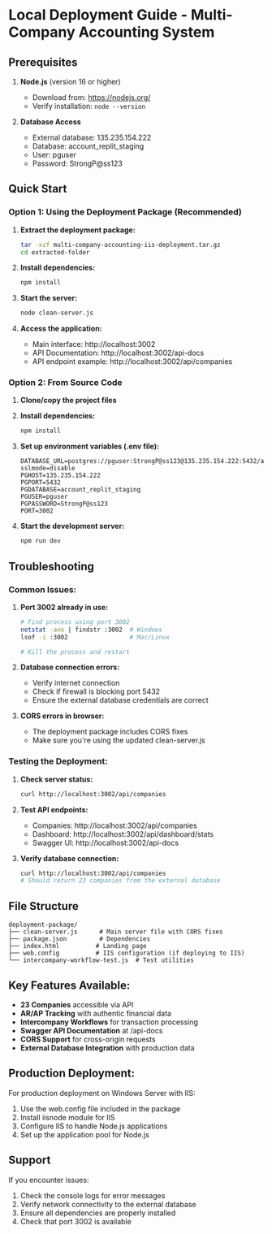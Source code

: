 # Local Deployment Guide - Multi-Company Accounting System

## Prerequisites

1. **Node.js** (version 16 or higher)
   - Download from: https://nodejs.org/
   - Verify installation: `node --version`

2. **Database Access**
   - External database: 135.235.154.222
   - Database: account_replit_staging
   - User: pguser
   - Password: StrongP@ss123

## Quick Start

### Option 1: Using the Deployment Package (Recommended)

1. **Extract the deployment package:**
   ```bash
   tar -xzf multi-company-accounting-iis-deployment.tar.gz
   cd extracted-folder
   ```

2. **Install dependencies:**
   ```bash
   npm install
   ```

3. **Start the server:**
   ```bash
   node clean-server.js
   ```

4. **Access the application:**
   - Main interface: http://localhost:3002
   - API Documentation: http://localhost:3002/api-docs
   - API endpoint example: http://localhost:3002/api/companies

### Option 2: From Source Code

1. **Clone/copy the project files**

2. **Install dependencies:**
   ```bash
   npm install
   ```

3. **Set up environment variables (.env file):**
   ```env
   DATABASE_URL=postgres://pguser:StrongP@ss123@135.235.154.222:5432/account_replit_staging?sslmode=disable
   PGHOST=135.235.154.222
   PGPORT=5432
   PGDATABASE=account_replit_staging
   PGUSER=pguser
   PGPASSWORD=StrongP@ss123
   PORT=3002
   ```

4. **Start the development server:**
   ```bash
   npm run dev
   ```

## Troubleshooting

### Common Issues:

1. **Port 3002 already in use:**
   ```bash
   # Find process using port 3002
   netstat -ano | findstr :3002  # Windows
   lsof -i :3002                 # Mac/Linux
   
   # Kill the process and restart
   ```

2. **Database connection errors:**
   - Verify internet connection
   - Check if firewall is blocking port 5432
   - Ensure the external database credentials are correct

3. **CORS errors in browser:**
   - The deployment package includes CORS fixes
   - Make sure you're using the updated clean-server.js

### Testing the Deployment:

1. **Check server status:**
   ```bash
   curl http://localhost:3002/api/companies
   ```

2. **Test API endpoints:**
   - Companies: http://localhost:3002/api/companies
   - Dashboard: http://localhost:3002/api/dashboard/stats
   - Swagger UI: http://localhost:3002/api-docs

3. **Verify database connection:**
   ```bash
   curl http://localhost:3002/api/companies
   # Should return 23 companies from the external database
   ```

## File Structure

```
deployment-package/
├── clean-server.js      # Main server file with CORS fixes
├── package.json         # Dependencies
├── index.html          # Landing page
├── web.config          # IIS configuration (if deploying to IIS)
└── intercompany-workflow-test.js  # Test utilities
```

## Key Features Available:

- **23 Companies** accessible via API
- **AR/AP Tracking** with authentic financial data
- **Intercompany Workflows** for transaction processing
- **Swagger API Documentation** at /api-docs
- **CORS Support** for cross-origin requests
- **External Database Integration** with production data

## Production Deployment:

For production deployment on Windows Server with IIS:
1. Use the web.config file included in the package
2. Install iisnode module for IIS
3. Configure IIS to handle Node.js applications
4. Set up the application pool for Node.js

## Support

If you encounter issues:
1. Check the console logs for error messages
2. Verify network connectivity to the external database
3. Ensure all dependencies are properly installed
4. Check that port 3002 is available